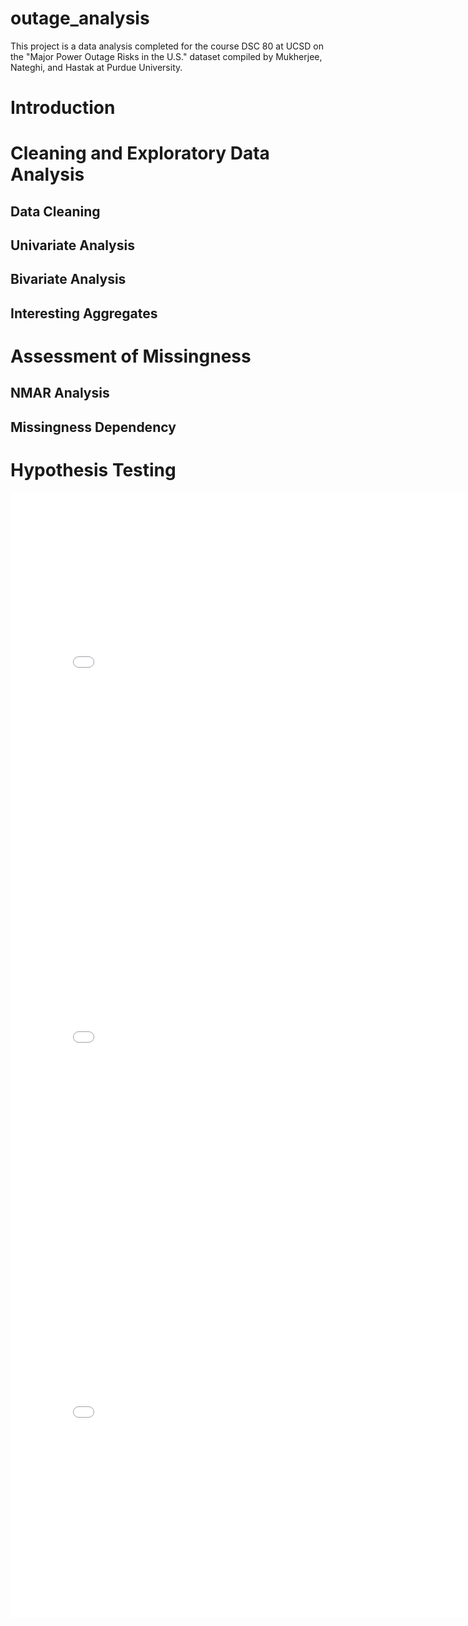 # outage_analysis
This project is a data analysis completed for the course DSC 80 at UCSD on the "Major Power Outage Risks in the U.S." dataset compiled by Mukherjee, Nateghi, and Hastak at Purdue University.

<h1> Introduction </h1>
<h1> Cleaning and Exploratory Data Analysis </h1>
<h2> Data Cleaning </h2>
<h2> Univariate Analysis </h2>
<h2> Bivariate Analysis </h2>
<h2> Interesting Aggregates </h2>
<h1> Assessment of Missingness </h1>
<h2> NMAR Analysis </h2>
<h2> Missingness Dependency </h2>
<h1> Hypothesis Testing </h1>

<iframe src="assets/OUTAGE.DURATION_missingness.html" width=800 height=600 frameBorder=0></iframe>
<iframe src="assets/TOTAL.PRICE_missingness.html" width=800 height=600 frameBorder=0></iframe>
<iframe src="assets/TOTAL.SALES_missingness.html" width=800 height=600 frameBorder=0></iframe>